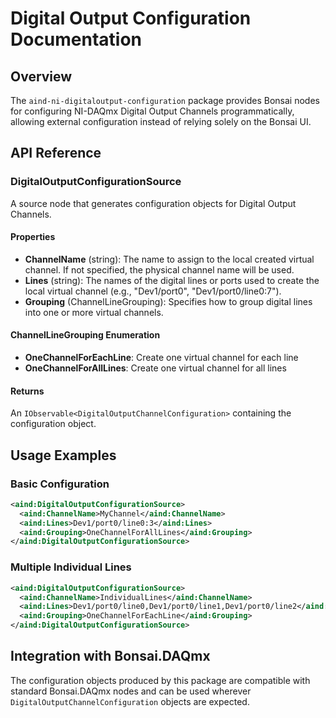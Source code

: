 # Digital Output Configuration Documentation

## Overview

The `aind-ni-digitaloutput-configuration` package provides Bonsai nodes for configuring NI-DAQmx Digital Output Channels programmatically, allowing external configuration instead of relying solely on the Bonsai UI.

## API Reference

### DigitalOutputConfigurationSource

A source node that generates configuration objects for Digital Output Channels.

#### Properties

- **ChannelName** (string): The name to assign to the local created virtual channel. If not specified, the physical channel name will be used.
- **Lines** (string): The names of the digital lines or ports used to create the local virtual channel (e.g., "Dev1/port0", "Dev1/port0/line0:7").
- **Grouping** (ChannelLineGrouping): Specifies how to group digital lines into one or more virtual channels.

#### ChannelLineGrouping Enumeration

- **OneChannelForEachLine**: Create one virtual channel for each line
- **OneChannelForAllLines**: Create one virtual channel for all lines

#### Returns

An `IObservable<DigitalOutputChannelConfiguration>` containing the configuration object.

## Usage Examples

### Basic Configuration

```xml
<aind:DigitalOutputConfigurationSource>
  <aind:ChannelName>MyChannel</aind:ChannelName>
  <aind:Lines>Dev1/port0/line0:3</aind:Lines>
  <aind:Grouping>OneChannelForAllLines</aind:Grouping>
</aind:DigitalOutputConfigurationSource>
```

### Multiple Individual Lines

```xml
<aind:DigitalOutputConfigurationSource>
  <aind:ChannelName>IndividualLines</aind:ChannelName>
  <aind:Lines>Dev1/port0/line0,Dev1/port0/line1,Dev1/port0/line2</aind:Lines>
  <aind:Grouping>OneChannelForEachLine</aind:Grouping>
</aind:DigitalOutputConfigurationSource>
```

## Integration with Bonsai.DAQmx

The configuration objects produced by this package are compatible with standard Bonsai.DAQmx nodes and can be used wherever `DigitalOutputChannelConfiguration` objects are expected.

